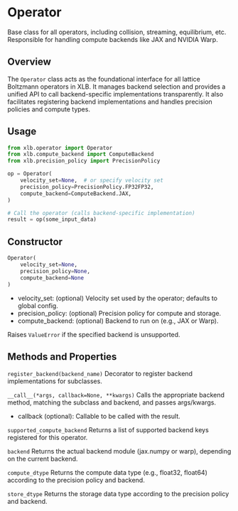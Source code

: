 # Operator

Base class for all operators, including collision, streaming, equilibrium, etc.  
Responsible for handling compute backends like JAX and NVIDIA Warp.

## Overview

The `Operator` class acts as the foundational interface for all lattice Boltzmann operators in XLB. It manages backend selection and provides a unified API to call backend-specific implementations transparently. It also facilitates registering backend implementations and handles precision policies and compute types.

## Usage

```python
from xlb.operator import Operator
from xlb.compute_backend import ComputeBackend
from xlb.precision_policy import PrecisionPolicy

op = Operator(
    velocity_set=None,  # or specify velocity set
    precision_policy=PrecisionPolicy.FP32FP32,
    compute_backend=ComputeBackend.JAX,
)

# Call the operator (calls backend-specific implementation)
result = op(some_input_data)
```

## Constructor

```python
Operator(
    velocity_set=None,
    precision_policy=None,
    compute_backend=None
)
```

- velocity_set: (optional) Velocity set used by the operator; defaults to global config.
- precision_policy: (optional) Precision policy for compute and storage.
- compute_backend: (optional) Backend to run on (e.g., JAX or Warp).

Raises `ValueError` if the specified backend is unsupported.

## Methods and Properties

`register_backend(backend_name)`
Decorator to register backend implementations for subclasses.

`__call__(*args, callback=None, **kwargs)`
Calls the appropriate backend method, matching the subclass and backend, and passes args/kwargs.
- callback (optional): Callable to be called with the result.

`supported_compute_backend`
Returns a list of supported backend keys registered for this operator.

`backend`
Returns the actual backend module (jax.numpy or warp), depending on the current backend.

`compute_dtype`
Returns the compute data type (e.g., float32, float64) according to the precision policy and backend.

`store_dtype`
Returns the storage data type according to the precision policy and backend.
